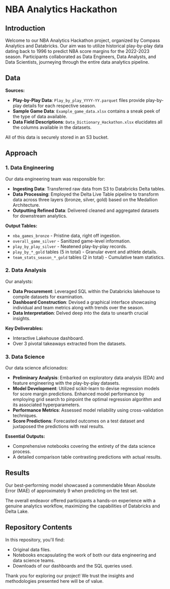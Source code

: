 # NBA Analytics Hackathon

## Introduction

Welcome to our NBA Analytics Hackathon project, organized by Compass Analytics and Databricks. Our aim was to utilize historical play-by-play data dating back to 1996 to predict NBA score margins for the 2022-2023 season. Participants collaborated as Data Engineers, Data Analysts, and Data Scientists, journeying through the entire data analytics pipeline.

## Data 

**Sources:**

- **Play-by-Play Data**: `Play_by_play_YYYY-YY.parquet` files provide play-by-play details for each respective season.
- **Sample Game Data**: `Example_game_data.xlsx` contains a sneak peek of the type of data available.
- **Data Field Descriptions**: `Data_Dictionary_Hackathon.xlsx` elucidates all the columns available in the datasets.

All of this data is securely stored in an S3 bucket.

## Approach

### 1. Data Engineering

Our data engineering team was responsible for:

- **Ingesting Data**: Transferred raw data from S3 to Databricks Delta tables.
- **Data Processing**: Employed the Delta Live Table pipeline to transform data across three layers (bronze, silver, gold) based on the Medallion Architecture.
- **Outputting Refined Data**: Delivered cleaned and aggregated datasets for downstream analytics.

**Output Tables:**
- `nba_games_bronze` - Pristine data, right off ingestion.
- `overall_game_silver` - Sanitized game-level information.
- `play_by_play_silver` - Neatened play-by-play records.
- `play_by_*_gold` tables (5 in total) - Granular event and athlete details.
- `team_stats_season_*_gold` tables (2 in total) - Cumulative team statistics.

### 2. Data Analysis

Our analysts:

- **Data Procurement**: Leveraged SQL within the Databricks lakehouse to compile datasets for examination.
- **Dashboard Construction**: Devised a graphical interface showcasing individual and team metrics along with trends over the season.
- **Data Interpretation**: Delved deep into the data to unearth crucial insights.

**Key Deliverables:**
- Interactive Lakehouse dashboard.
- Over 3 pivotal takeaways extracted from the datasets.

### 3. Data Science

Our data science aficionados:

- **Preliminary Analysis**: Embarked on exploratory data analysis (EDA) and feature engineering with the play-by-play datasets.
- **Model Development**: Utilized scikit-learn to devise regression models for score margin predictions. Enhanced model performance by employing grid search to pinpoint the optimal regression algorithm and its associated hyperparameters.
- **Performance Metrics**: Assessed model reliability using cross-validation techniques.
- **Score Predictions**: Forecasted outcomes on a test dataset and juxtaposed the predictions with real results.

**Essential Outputs:**
- Comprehensive notebooks covering the entirety of the data science process.
- A detailed comparison table contrasting predictions with actual results.

## Results 

Our best-performing model showcased a commendable Mean Absolute Error (MAE) of approximately 9 when predicting on the test set. 

The overall endeavor offered participants a hands-on experience with a genuine analytics workflow, maximizing the capabilities of Databricks and Delta Lake.

## Repository Contents

In this repository, you'll find:

- Original data files.
- Notebooks encapsulating the work of both our data engineering and data science teams.
- Downloads of our dashboards and the SQL queries used.

Thank you for exploring our project! We trust the insights and methodologies presented here will be of value.